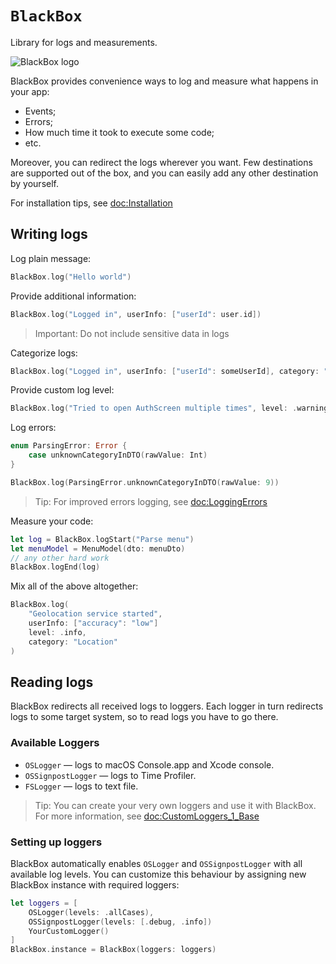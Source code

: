 # ``BlackBox``

Library for logs and measurements.

![BlackBox logo](bb_logo.png)

BlackBox provides convenience ways to log and measure what happens in your app: 
- Events;
- Errors;
- How much time it took to execute some code;
- etc.

Moreover, you can redirect the logs wherever you want. Few destinations are supported out of the box, and you can easily add any other destination by yourself.


For installation tips, see <doc:Installation>

## Writing logs
Log plain message:
```swift
BlackBox.log("Hello world")
```

Provide additional information:
```swift
BlackBox.log("Logged in", userInfo: ["userId": user.id])
```
> Important: Do not include sensitive data in logs

Categorize logs:
```swift
BlackBox.log("Logged in", userInfo: ["userId": someUserId], category: "App lifecycle")
```

Provide custom log level:
```swift
BlackBox.log("Tried to open AuthScreen multiple times", level: .warning)
```

Log errors:
```swift
enum ParsingError: Error {
    case unknownCategoryInDTO(rawValue: Int)
}

BlackBox.log(ParsingError.unknownCategoryInDTO(rawValue: 9))
```

> Tip: For improved errors logging, see <doc:LoggingErrors>

Measure your code:
```swift
let log = BlackBox.logStart("Parse menu")
let menuModel = MenuModel(dto: menuDto)
// any other hard work
BlackBox.logEnd(log)
```

Mix all of the above altogether:
```swift
BlackBox.log(
    "Geolocation service started",
    userInfo: ["accuracy": "low"]
    level: .info,
    category: "Location"
)
```


## Reading logs

BlackBox redirects all received logs to loggers.
Each logger in turn redirects logs to some target system, so to read logs you have to go there.

### Available Loggers
- ``OSLogger`` — logs to macOS Console.app and Xcode console.
- ``OSSignpostLogger`` — logs to Time Profiler.
- ``FSLogger`` — logs to text file.

> Tip: You can create your very own loggers and use it with BlackBox. For more information, see <doc:CustomLoggers_1_Base>

### Setting up loggers
BlackBox automatically enables `OSLogger` and `OSSignpostLogger` with all available log levels.
You can customize this behaviour by assigning new BlackBox instance with required loggers:
```swift
let loggers = [
    OSLogger(levels: .allCases),
    OSSignpostLogger(levels: [.debug, .info])
    YourCustomLogger()
]
BlackBox.instance = BlackBox(loggers: loggers)
```
